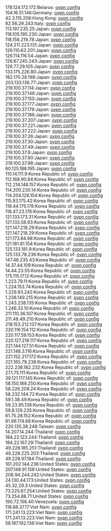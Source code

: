 178.124.172.172:Belarus: [ovpn config](vpn/178_124_172_172.ovpn)  
154.16.51.146:Germany: [ovpn config](vpn/154_16_51_146.ovpn)  
42.3.115.208:Hong Kong: [ovpn config](vpn/42_3_115_208.ovpn)  
82.56.29.243:Italy: [ovpn config](vpn/82_56_29_243.ovpn)  
113.197.235.25:Japan: [ovpn config](vpn/113_197_235_25.ovpn)  
118.105.195.230:Japan: [ovpn config](vpn/118_105_195_230.ovpn)  
118.158.219.78:Japan: [ovpn config](vpn/118_158_219_78.ovpn)  
124.211.223.131:Japan: [ovpn config](vpn/124_211_223_131.ovpn)  
126.110.63.201:Japan: [ovpn config](vpn/126_110_63_201.ovpn)  
126.114.116.54:Japan: [ovpn config](vpn/126_114_116_54.ovpn)  
126.67.245.243:Japan: [ovpn config](vpn/126_67_245_243.ovpn)  
126.77.29.105:Japan: [ovpn config](vpn/126_77_29_105.ovpn)  
133.175.226.80:Japan: [ovpn config](vpn/133_175_226_80.ovpn)  
182.170.28.198:Japan: [ovpn config](vpn/182_170_28_198.ovpn)  
203.133.136.77:Japan: [ovpn config](vpn/203_133_136_77.ovpn)  
219.100.37.114:Japan: [ovpn config](vpn/219_100_37_114.ovpn)  
219.100.37.146:Japan: [ovpn config](vpn/219_100_37_146.ovpn)  
219.100.37.150:Japan: [ovpn config](vpn/219_100_37_150.ovpn)  
219.100.37.177:Japan: [ovpn config](vpn/219_100_37_177.ovpn)  
219.100.37.179:Japan: [ovpn config](vpn/219_100_37_179.ovpn)  
219.100.37.186:Japan: [ovpn config](vpn/219_100_37_186.ovpn)  
219.100.37.207:Japan: [ovpn config](vpn/219_100_37_207.ovpn)  
219.100.37.221:Japan: [ovpn config](vpn/219_100_37_221.ovpn)  
219.100.37.222:Japan: [ovpn config](vpn/219_100_37_222.ovpn)  
219.100.37.26:Japan: [ovpn config](vpn/219_100_37_26.ovpn)  
219.100.37.30:Japan: [ovpn config](vpn/219_100_37_30.ovpn)  
219.100.37.49:Japan: [ovpn config](vpn/219_100_37_49.ovpn)  
219.100.37.9:Japan: [ovpn config](vpn/219_100_37_9.ovpn)  
219.100.37.90:Japan: [ovpn config](vpn/219_100_37_90.ovpn)  
219.100.37.98:Japan: [ovpn config](vpn/219_100_37_98.ovpn)  
60.125.188.195:Japan: [ovpn config](vpn/60_125_188_195.ovpn)  
110.14.111.9:Korea Republic of: [ovpn config](vpn/110_14_111_9.ovpn)  
112.168.90.84:Korea Republic of: [ovpn config](vpn/112_168_90_84.ovpn)  
112.214.148.157:Korea Republic of: [ovpn config](vpn/112_214_148_157.ovpn)  
114.200.230.14:Korea Republic of: [ovpn config](vpn/114_200_230_14.ovpn)  
114.204.128.104:Korea Republic of: [ovpn config](vpn/114_204_128_104.ovpn)  
115.93.175.42:Korea Republic of: [ovpn config](vpn/115_93_175_42.ovpn)  
118.44.175.178:Korea Republic of: [ovpn config](vpn/118_44_175_178.ovpn)  
118.47.23.176:Korea Republic of: [ovpn config](vpn/118_47_23_176.ovpn)  
121.133.173.31:Korea Republic of: [ovpn config](vpn/121_133_173_31.ovpn)  
121.133.58.93:Korea Republic of: [ovpn config](vpn/121_133_58_93.ovpn)  
121.147.218.29:Korea Republic of: [ovpn config](vpn/121_147_218_29.ovpn)  
121.147.218.29:Korea Republic of: [ovpn config](vpn/121_147_218_29.ovpn)  
121.173.84.98:Korea Republic of: [ovpn config](vpn/121_173_84_98.ovpn)  
121.181.81.154:Korea Republic of: [ovpn config](vpn/121_181_81_154.ovpn)  
125.133.181.9:Korea Republic of: [ovpn config](vpn/125_133_181_9.ovpn)  
125.133.78.236:Korea Republic of: [ovpn config](vpn/125_133_78_236.ovpn)  
147.46.235.43:Korea Republic of: [ovpn config](vpn/147_46_235_43.ovpn)  
14.37.44.109:Korea Republic of: [ovpn config](vpn/14_37_44_109.ovpn)  
14.44.23.55:Korea Republic of: [ovpn config](vpn/14_44_23_55.ovpn)  
175.115.17.12:Korea Republic of: [ovpn config](vpn/175_115_17_12.ovpn)  
1.223.79.11:Korea Republic of: [ovpn config](vpn/1_223_79_11.ovpn)  
1.224.153.74:Korea Republic of: [ovpn config](vpn/1_224_153_74.ovpn)  
1.229.93.242:Korea Republic of: [ovpn config](vpn/1_229_93_242.ovpn)  
1.238.149.215:Korea Republic of: [ovpn config](vpn/1_238_149_215.ovpn)  
1.243.238.135:Korea Republic of: [ovpn config](vpn/1_243_238_135.ovpn)  
1.246.33.10:Korea Republic of: [ovpn config](vpn/1_246_33_10.ovpn)  
211.110.36.107:Korea Republic of: [ovpn config](vpn/211_110_36_107.ovpn)  
211.48.49.210:Korea Republic of: [ovpn config](vpn/211_48_49_210.ovpn)  
218.153.212.137:Korea Republic of: [ovpn config](vpn/218_153_212_137.ovpn)  
220.116.154.112:Korea Republic of: [ovpn config](vpn/220_116_154_112.ovpn)  
220.117.59.153:Korea Republic of: [ovpn config](vpn/220_117_59_153.ovpn)  
220.127.218.117:Korea Republic of: [ovpn config](vpn/220_127_218_117.ovpn)  
221.144.127.51:Korea Republic of: [ovpn config](vpn/221_144_127_51.ovpn)  
221.148.3.116:Korea Republic of: [ovpn config](vpn/221_148_3_116.ovpn)  
221.152.217.172:Korea Republic of: [ovpn config](vpn/221_152_217_172.ovpn)  
221.165.79.238:Korea Republic of: [ovpn config](vpn/221_165_79_238.ovpn)  
222.238.182.232:Korea Republic of: [ovpn config](vpn/222_238_182_232.ovpn)  
27.1.75.111:Korea Republic of: [ovpn config](vpn/27_1_75_111.ovpn)  
39.121.117.145:Korea Republic of: [ovpn config](vpn/39_121_117_145.ovpn)  
58.150.189.250:Korea Republic of: [ovpn config](vpn/58_150_189_250.ovpn)  
58.226.209.24:Korea Republic of: [ovpn config](vpn/58_226_209_24.ovpn)  
58.232.144.72:Korea Republic of: [ovpn config](vpn/58_232_144_72.ovpn)  
59.1.38.49:Korea Republic of: [ovpn config](vpn/59_1_38_49.ovpn)  
59.23.95.138:Korea Republic of: [ovpn config](vpn/59_23_95_138.ovpn)  
59.8.129.235:Korea Republic of: [ovpn config](vpn/59_8_129_235.ovpn)  
61.75.28.152:Korea Republic of: [ovpn config](vpn/61_75_28_152.ovpn)  
61.98.174.68:Korea Republic of: [ovpn config](vpn/61_98_174_68.ovpn)  
220.135.38.248:Taiwan: [ovpn config](vpn/220_135_38_248.ovpn)  
14.207.14.244:Thailand: [ovpn config](vpn/14_207_14_244.ovpn)  
184.22.123.244:Thailand: [ovpn config](vpn/184_22_123_244.ovpn)  
184.22.167.29:Thailand: [ovpn config](vpn/184_22_167_29.ovpn)  
49.228.185.251:Thailand: [ovpn config](vpn/49_228_185_251.ovpn)  
49.228.225.203:Thailand: [ovpn config](vpn/49_228_225_203.ovpn)  
49.228.97.184:Thailand: [ovpn config](vpn/49_228_97_184.ovpn)  
161.202.144.236:United States: [ovpn config](vpn/161_202_144_236.ovpn)  
207.148.91.158:United States: [ovpn config](vpn/207_148_91_158.ovpn)  
208.94.244.242:United States: [ovpn config](vpn/208_94_244_242.ovpn)  
24.130.44.173:United States: [ovpn config](vpn/24_130_44_173.ovpn)  
45.32.29.3:United States: [ovpn config](vpn/45_32_29_3.ovpn)  
73.225.67.254:United States: [ovpn config](vpn/73_225_67_254.ovpn)  
73.254.88.71:United States: [ovpn config](vpn/73_254_88_71.ovpn)  
190.72.156.40:Venezuela: [ovpn config](vpn/190_72_156_40.ovpn)  
118.68.37.17:Viet Nam: [ovpn config](vpn/118_68_37_17.ovpn)  
171.241.13.223:Viet Nam: [ovpn config](vpn/171_241_13_223.ovpn)  
171.241.13.223:Viet Nam: [ovpn config](vpn/171_241_13_223.ovpn)  
58.187.192.136:Viet Nam: [ovpn config](vpn/58_187_192_136.ovpn)  
